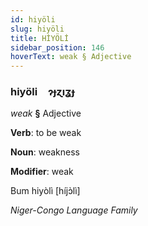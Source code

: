 ```yaml
---
id: hiyöli
slug: hiyöli
title: HİYÖLİ
sidebar_position: 146
hoverText: weak § Adjective
---
```


### hiyöli&emsp;<span kind="abugida">ɂɟɀıʓɟ</span>

*weak* **§** Adjective

**Verb**: to be weak

**Noun**: weakness

**Modifier**: weak

Bum hiyòlì [híjɔ̀lì]

*Niger-Congo Language Family*